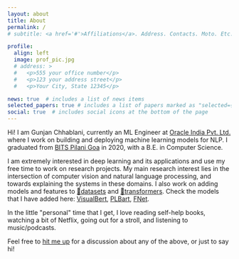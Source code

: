 ```yaml
---
layout: about
title: About
permalink: /
# subtitle: <a href='#'>Affiliations</a>. Address. Contacts. Moto. Etc.

profile:
  align: left
  image: prof_pic.jpg
  # address: >
  #   <p>555 your office number</p>
  #   <p>123 your address street</p>
  #   <p>Your City, State 12345</p>

news: true  # includes a list of news items
selected_papers: true # includes a list of papers marked as "selected={true}"
social: true  # includes social icons at the bottom of the page
---
```


Hi!
I am Gunjan Chhablani, currently an ML Engineer at [Oracle India Pvt. Ltd.](https://www.oracle.com/in/artificial-intelligence/language/) where I work on building and deploying machine learning models for NLP. I graduated from [BITS Pilani Goa](https://bits-pilani.ac.in/) in 2020, with a B.E. in Computer Science.

I am extremely interested in deep learning and its applications and use my free time to work on research projects. My main research interest lies in the intersection of computer vision and natural language processing, and towards explaining the systems in these domains. I also work on adding models and features to  [🤗datasets](https://github.com/huggingface/datasets) and  [🤗transformers](https://github.com/huggingface/transformers). Check the models that I have added here: [VisualBert](https://github.com/huggingface/transformers/pull/10534), [PLBart](https://github.com/huggingface/transformers/pull/13269), [FNet](https://github.com/huggingface/transformers/pull/13045).

In the little "personal" time that I get, I love reading self-help books, watching a bit of Netflix, going out for a stroll, and listening to music/podcasts.

Feel free to [hit me up](#contact-icons) for a discussion about any of the above, or just to say hi!
